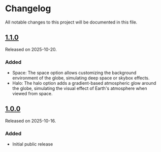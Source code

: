 # Changelog
All notable changes to this project will be documented in this file.

## [1.1.0](https://github.com/maptiler/maptiler-sdk-kotlin/releases/tag/1.1.0)
Released on 2025-10-20.
### Added
- Space: The space option allows customizing the background environment of the globe, simulating deep space or skybox effects.
- Halo: The halo option adds a gradient-based atmospheric glow around the globe, simulating the visual effect of Earth's atmosphere when viewed from space.

## [1.0.0](https://github.com/maptiler/maptiler-sdk-kotlin/releases/tag/1.0.0)
Released on 2025-10-16.
### Added
- Initial public release
